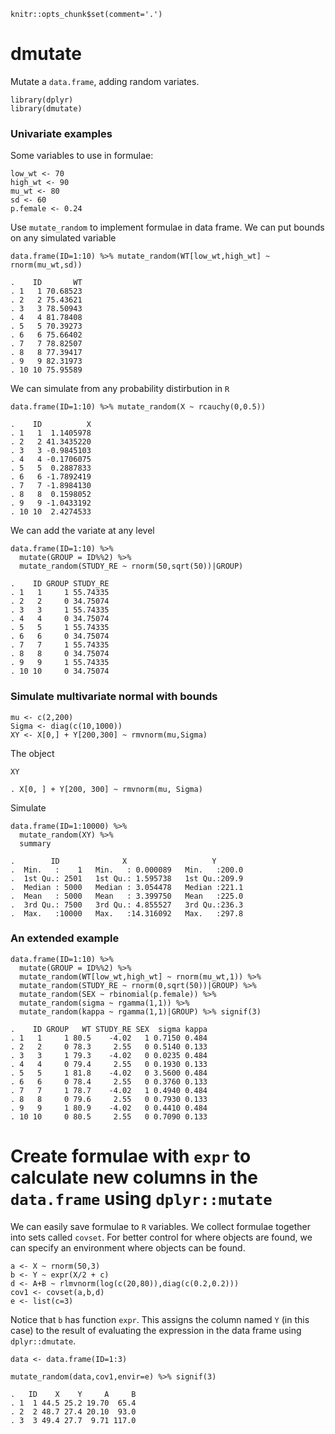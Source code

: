     knitr::opts_chunk$set(comment='.')

dmutate
=======

Mutate a `data.frame`, adding random variates.

    library(dplyr)
    library(dmutate)

### Univariate examples

Some variables to use in formulae:

    low_wt <- 70
    high_wt <- 90
    mu_wt <- 80
    sd <- 60
    p.female <- 0.24

Use `mutate_random` to implement formulae in data frame. We can put
bounds on any simulated variable

    data.frame(ID=1:10) %>% mutate_random(WT[low_wt,high_wt] ~ rnorm(mu_wt,sd))

    .    ID       WT
    . 1   1 70.68523
    . 2   2 75.43621
    . 3   3 78.50943
    . 4   4 81.78408
    . 5   5 70.39273
    . 6   6 75.66402
    . 7   7 78.82507
    . 8   8 77.39417
    . 9   9 82.31973
    . 10 10 75.95589

We can simulate from any probability distirbution in `R`

    data.frame(ID=1:10) %>% mutate_random(X ~ rcauchy(0,0.5))

    .    ID          X
    . 1   1  1.1405978
    . 2   2 41.3435220
    . 3   3 -0.9845103
    . 4   4 -0.1706075
    . 5   5  0.2887833
    . 6   6 -1.7892419
    . 7   7 -1.8984130
    . 8   8  0.1598052
    . 9   9 -1.0433192
    . 10 10  2.4274533

We can add the variate at any level

    data.frame(ID=1:10) %>%
      mutate(GROUP = ID%%2) %>%
      mutate_random(STUDY_RE ~ rnorm(50,sqrt(50))|GROUP)

    .    ID GROUP STUDY_RE
    . 1   1     1 55.74335
    . 2   2     0 34.75074
    . 3   3     1 55.74335
    . 4   4     0 34.75074
    . 5   5     1 55.74335
    . 6   6     0 34.75074
    . 7   7     1 55.74335
    . 8   8     0 34.75074
    . 9   9     1 55.74335
    . 10 10     0 34.75074

### Simulate multivariate normal with bounds

    mu <- c(2,200)
    Sigma <- diag(c(10,1000))
    XY <- X[0,] + Y[200,300] ~ rmvnorm(mu,Sigma)

The object

    XY

    . X[0, ] + Y[200, 300] ~ rmvnorm(mu, Sigma)

Simulate

    data.frame(ID=1:10000) %>%
      mutate_random(XY) %>% 
      summary

    .        ID              X                   Y        
    .  Min.   :    1   Min.   : 0.000089   Min.   :200.0  
    .  1st Qu.: 2501   1st Qu.: 1.595738   1st Qu.:209.9  
    .  Median : 5000   Median : 3.054478   Median :221.1  
    .  Mean   : 5000   Mean   : 3.399750   Mean   :225.0  
    .  3rd Qu.: 7500   3rd Qu.: 4.855527   3rd Qu.:236.3  
    .  Max.   :10000   Max.   :14.316092   Max.   :297.8

### An extended example

    data.frame(ID=1:10) %>%
      mutate(GROUP = ID%%2) %>%
      mutate_random(WT[low_wt,high_wt] ~ rnorm(mu_wt,1)) %>%
      mutate_random(STUDY_RE ~ rnorm(0,sqrt(50))|GROUP) %>%
      mutate_random(SEX ~ rbinomial(p.female)) %>%
      mutate_random(sigma ~ rgamma(1,1)) %>%
      mutate_random(kappa ~ rgamma(1,1)|GROUP) %>% signif(3)

    .    ID GROUP   WT STUDY_RE SEX  sigma kappa
    . 1   1     1 80.5    -4.02   1 0.7150 0.484
    . 2   2     0 78.3     2.55   0 0.5140 0.133
    . 3   3     1 79.3    -4.02   0 0.0235 0.484
    . 4   4     0 79.4     2.55   0 0.1930 0.133
    . 5   5     1 81.8    -4.02   0 3.5600 0.484
    . 6   6     0 78.4     2.55   0 0.3760 0.133
    . 7   7     1 78.7    -4.02   1 0.4940 0.484
    . 8   8     0 79.6     2.55   0 0.7930 0.133
    . 9   9     1 80.9    -4.02   0 0.4410 0.484
    . 10 10     0 80.5     2.55   0 0.7090 0.133

Create formulae with `expr` to calculate new columns in the `data.frame` using `dplyr::mutate`
==============================================================================================

We can easily save formulae to `R` variables. We collect formulae
together into sets called `covset`. For better control for where objects
are found, we can specify an environment where objects can be found.

    a <- X ~ rnorm(50,3)
    b <- Y ~ expr(X/2 + c)
    d <- A+B ~ rlmvnorm(log(c(20,80)),diag(c(0.2,0.2)))
    cov1 <- covset(a,b,d)
    e <- list(c=3)

Notice that `b` has function `expr`. This assigns the column named `Y`
(in this case) to the result of evaluating the expression in the data
frame using `dplyr::dmutate`.

    data <- data.frame(ID=1:3)

    mutate_random(data,cov1,envir=e) %>% signif(3)

    .   ID    X    Y     A     B
    . 1  1 44.5 25.2 19.70  65.4
    . 2  2 48.7 27.4 20.10  93.0
    . 3  3 49.4 27.7  9.71 117.0
